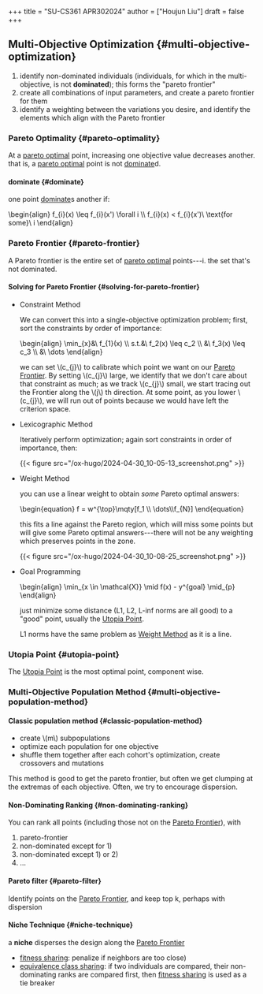 +++
title = "SU-CS361 APR302024"
author = ["Houjun Liu"]
draft = false
+++

## Multi-Objective Optimization {#multi-objective-optimization}

1.  identify non-dominated individuals (individuals, for which in the multi-objective, is not **dominated**); this forms the "pareto frontier"
2.  create all combinations of input parameters, and create a pareto frontier for them
3.  identify a weighting between the variations you desire, and identify the elements which align with the Pareto frontier


### Pareto Optimality {#pareto-optimality}

At a [pareto optimal](#pareto-optimality) point, increasing one objective value decreases another. that is, a [pareto optimal](#pareto-optimality) point is not [dominate](#dominate)d.


#### dominate {#dominate}

one point [dominate](#dominate)s another if:

\begin{align}
f\_{i}(x) \leq f\_{i}(x') \forall  i \\\\
f\_{i}(x) < f\_{i}(x')\ \text{for some}\ i
\end{align}


### Pareto Frontier {#pareto-frontier}

A Pareto frontier is the entire set of [pareto optimal](#pareto-optimality) points---i. the set that's not dominated.


#### Solving for Pareto Frontier {#solving-for-pareto-frontier}

<!--list-separator-->

-  Constraint Method

    We can convert this into a single-objective optimization problem; first, sort the constraints by order of importance:

    \begin{align}
    \min\_{x}&\ f\_{1}(x) \\\\
    s.t.&\ f\_2(x) \leq  c\_2 \\\\
    &\ f\_3(x) \leq c\_3 \\\\
    &\ \dots
    \end{align}

    we can set \\(c\_{j}\\) to calibrate which point we want on our [Pareto Frontier](#pareto-frontier). By setting \\(c\_{j}\\) large, we identify that we don't care about that constraint as much; as we track \\(c\_{j}\\) small, we start tracing out the Frontier along the \\(j\\) th direction. At some point, as you lower \\(c\_{j}\\), we will run out of points because we would have left the criterion space.

<!--list-separator-->

-  Lexicographic Method

    Iteratively perform optimization; again sort constraints in order of importance, then:

    {{< figure src="/ox-hugo/2024-04-30_10-05-13_screenshot.png" >}}

<!--list-separator-->

-  Weight Method

    you can use a linear weight to obtain _some_ Pareto optimal answers:

    \begin{equation}
    f = w^{\top}\mqty[f\_1 \\\ \dots\\\f\_{N}]
    \end{equation}

    this fits a line against the Pareto region, which will miss some points but will give some Pareto optimal answers---there will not be any weighting which preserves points in the zone.

    {{< figure src="/ox-hugo/2024-04-30_10-08-25_screenshot.png" >}}

<!--list-separator-->

-  Goal Programming

    \begin{align}
    \min\_{x \in \mathcal{X}} \mid f(x) - y^{goal} \mid\_{p}
    \end{align}

    just minimize some distance (L1, L2, L-inf norms are all good) to a "good" point, usually the [Utopia Point](#utopia-point).

    L1 norms have the same problem as [Weight Method](#weight-method) as it is a line.


### Utopia Point {#utopia-point}

The [Utopia Point](#utopia-point) is the most optimal point, component wise.


### Multi-Objective Population Method {#multi-objective-population-method}


#### Classic population method {#classic-population-method}

-   create \\(m\\) subpopulations
-   optimize each population for one objective
-   shuffle them together after each cohort's optimization, create crossovers and mutations

This method is good to get the pareto frontier, but often we get clumping at the extremas of each objective. Often, we try to encourage dispersion.


#### Non-Dominating Ranking {#non-dominating-ranking}

You can rank all points (including those not on the [Pareto Frontier](#pareto-frontier)), with

1.  pareto-frontier
2.  non-dominated except for 1)
3.  non-dominated except 1) or 2)
4.  ...


#### Pareto filter {#pareto-filter}

Identify points on the [Pareto Frontier](#pareto-frontier), and keep top k, perhaps with dispersion


#### Niche Technique {#niche-technique}

a **niche** disperses the design along the [Pareto Frontier](#pareto-frontier)

-   [fitness sharing](#niche-technique): penalize if neighbors are too close)
-   [equivalence class sharing](#niche-technique): if two individuals are compared, their non-dominating ranks are compared first, then [fitness sharing](#niche-technique) is used as a tie breaker
